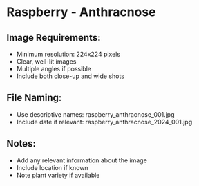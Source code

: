 # Raspberry - Anthracnose

## Image Requirements:
- Minimum resolution: 224x224 pixels
- Clear, well-lit images
- Multiple angles if possible
- Include both close-up and wide shots

## File Naming:
- Use descriptive names: raspberry_anthracnose_001.jpg
- Include date if relevant: raspberry_anthracnose_2024_001.jpg

## Notes:
- Add any relevant information about the image
- Include location if known
- Note plant variety if available
